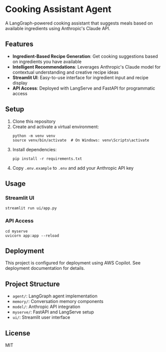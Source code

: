# Cooking Assistant Agent

A LangGraph-powered cooking assistant that suggests meals based on available ingredients using Anthropic's Claude API.

## Features

- **Ingredient-Based Recipe Generation**: Get cooking suggestions based on ingredients you have available
- **Intelligent Recommendations**: Leverages Anthropic's Claude model for contextual understanding and creative recipe ideas
- **Streamlit UI**: Easy-to-use interface for ingredient input and recipe display
- **API Access**: Deployed with LangServe and FastAPI for programmatic access

## Setup

1. Clone this repository
2. Create and activate a virtual environment:
   ```
   python -m venv venv
   source venv/bin/activate  # On Windows: venv\Scripts\activate
   ```
3. Install dependencies:
   ```
   pip install -r requirements.txt
   ```
4. Copy `.env.example` to `.env` and add your Anthropic API key

## Usage

### Streamlit UI
```
streamlit run ui/app.py
```

### API Access
```
cd myserve
uvicorn app:app --reload
```

## Deployment

This project is configured for deployment using AWS Copilot. See deployment documentation for details.

## Project Structure

- `agent/`: LangGraph agent implementation
- `memory/`: Conversation memory components
- `model/`: Anthropic API integration
- `myserve/`: FastAPI and LangServe setup
- `ui/`: Streamlit user interface

## License

MIT